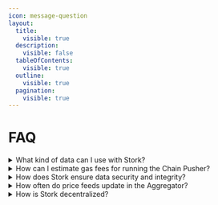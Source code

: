 ```yaml
---
icon: message-question
layout:
  title:
    visible: true
  description:
    visible: false
  tableOfContents:
    visible: true
  outline:
    visible: true
  pagination:
    visible: true
---
```


# FAQ



<details>

<summary>What kind of data can I use with Stork?</summary>

Stork is designed to be used with any data that can be represented as a number and timestamp. For more information on this, please see [Core Concepts](../introduction/core-concepts.md#temporal-numeric-values).

</details>

<details>

<summary>How can I estimate gas fees for running the Chain Pusher?</summary>

Estimating gas fees for putting data on chain with the Chain Pusher can be difficult. This is due to a couple reasons:

* Gas prices vary chain-to-chain, even Testnet-to-Mainnet of the same chain.
* Gas prices can vary based on block-to-block or epoch-to-epoch network conditions on some chains.

That being said, Stork has written our contracts to be optimized for gas efficiency, so you can be sure the gas to put an update on-chain is the lowest you can get with any oracle.

</details>

<details>

<summary>How does Stork ensure data security and integrity?</summary>

Stork ensures data security and integrity via two methods.

Firstly, Stork uses a series of signatures and verifications to validate that data is always coming from where it says it is, ensuring security. For more information, see [How It Works](../introduction/how-it-works.md#verifiability).

Secondly, Stork uses multiple decentralized publishers feeding data to the Aggregator, which are then aggregated in a way to protect against errant publishers feeding bad or malicious data. For More information, see [How It Works](../introduction/how-it-works.md#aggregators).

</details>

<details>

<summary>How often do price feeds update in the Aggregator?</summary>

Stork Aggregators are blazingly fast. Though configurable through the [COS](../introduction/products.md#composite-oracle-service), Aggregators typically update every 500ms at the slowest, and on the order of sub 10ms at the fastest during periods of high volatility. For more information, see [How It Works.](../introduction/how-it-works.md#aggregators)&#x20;

</details>

<details>

<summary>How is Stork decentralized?</summary>

Stork uses a decentralized network of independent publishers that contribute data to Stork. This enables decentralization and protects against pitfalls of a single point of failure.&#x20;

Stork also supports direct access to publisher data in the unlikely event of downtime. For details, please reach out to [sales@stork.network](mailto:sales@stork.network). &#x20;

For more information, see [How It Works](../introduction/how-it-works.md#publishers).

</details>
